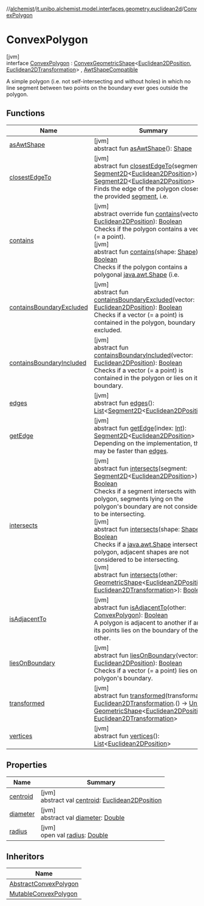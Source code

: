//[alchemist](../../../index.md)/[it.unibo.alchemist.model.interfaces.geometry.euclidean2d](../index.md)/[ConvexPolygon](index.md)

# ConvexPolygon

[jvm]\
interface [ConvexPolygon](index.md) : [ConvexGeometricShape](../../it.unibo.alchemist.model.interfaces.geometry/-convex-geometric-shape/index.md)<[Euclidean2DPosition](../../it.unibo.alchemist.model.implementations.positions/-euclidean2-d-position/index.md), [Euclidean2DTransformation](../-euclidean2-d-transformation/index.md)> , [AwtShapeCompatible](../../it.unibo.alchemist.model.implementations.geometry/-awt-shape-compatible/index.md)

A simple polygon (i.e. not self-intersecting and without holes) in which no line segment between two points on the boundary ever goes outside the polygon.

## Functions

| Name | Summary |
|---|---|
| [asAwtShape](../../it.unibo.alchemist.model.implementations.geometry/-awt-shape-compatible/as-awt-shape.md) | [jvm]<br>abstract fun [asAwtShape](../../it.unibo.alchemist.model.implementations.geometry/-awt-shape-compatible/as-awt-shape.md)(): [Shape](https://docs.oracle.com/javase/8/docs/api/java/awt/Shape.html) |
| [closestEdgeTo](closest-edge-to.md) | [jvm]<br>abstract fun [closestEdgeTo](closest-edge-to.md)(segment: [Segment2D](../-segment2-d/index.md)<[Euclidean2DPosition](../../it.unibo.alchemist.model.implementations.positions/-euclidean2-d-position/index.md)>): [Segment2D](../-segment2-d/index.md)<[Euclidean2DPosition](../../it.unibo.alchemist.model.implementations.positions/-euclidean2-d-position/index.md)><br>Finds the edge of the polygon closest to the provided [segment](closest-edge-to.md), i.e. |
| [contains](contains.md) | [jvm]<br>abstract override fun [contains](contains.md)(vector: [Euclidean2DPosition](../../it.unibo.alchemist.model.implementations.positions/-euclidean2-d-position/index.md)): [Boolean](https://kotlinlang.org/api/latest/jvm/stdlib/kotlin/-boolean/index.html)<br>Checks if the polygon contains a vector (= a point).<br>[jvm]<br>abstract fun [contains](contains.md)(shape: [Shape](https://docs.oracle.com/javase/8/docs/api/java/awt/Shape.html)): [Boolean](https://kotlinlang.org/api/latest/jvm/stdlib/kotlin/-boolean/index.html)<br>Checks if the polygon contains a polygonal [java.awt.Shape](https://docs.oracle.com/javase/8/docs/api/java/awt/Shape.html) (i.e. |
| [containsBoundaryExcluded](contains-boundary-excluded.md) | [jvm]<br>abstract fun [containsBoundaryExcluded](contains-boundary-excluded.md)(vector: [Euclidean2DPosition](../../it.unibo.alchemist.model.implementations.positions/-euclidean2-d-position/index.md)): [Boolean](https://kotlinlang.org/api/latest/jvm/stdlib/kotlin/-boolean/index.html)<br>Checks if a vector (= a point) is contained in the polygon, boundary excluded. |
| [containsBoundaryIncluded](contains-boundary-included.md) | [jvm]<br>abstract fun [containsBoundaryIncluded](contains-boundary-included.md)(vector: [Euclidean2DPosition](../../it.unibo.alchemist.model.implementations.positions/-euclidean2-d-position/index.md)): [Boolean](https://kotlinlang.org/api/latest/jvm/stdlib/kotlin/-boolean/index.html)<br>Checks if a vector (= a point) is contained in the polygon or lies on its boundary. |
| [edges](edges.md) | [jvm]<br>abstract fun [edges](edges.md)(): [List](https://kotlinlang.org/api/latest/jvm/stdlib/kotlin.collections/-list/index.html)<[Segment2D](../-segment2-d/index.md)<[Euclidean2DPosition](../../it.unibo.alchemist.model.implementations.positions/-euclidean2-d-position/index.md)>> |
| [getEdge](get-edge.md) | [jvm]<br>abstract fun [getEdge](get-edge.md)(index: [Int](https://kotlinlang.org/api/latest/jvm/stdlib/kotlin/-int/index.html)): [Segment2D](../-segment2-d/index.md)<[Euclidean2DPosition](../../it.unibo.alchemist.model.implementations.positions/-euclidean2-d-position/index.md)><br>Depending on the implementation, this may be faster than [edges](edges.md). |
| [intersects](intersects.md) | [jvm]<br>abstract fun [intersects](intersects.md)(segment: [Segment2D](../-segment2-d/index.md)<[Euclidean2DPosition](../../it.unibo.alchemist.model.implementations.positions/-euclidean2-d-position/index.md)>): [Boolean](https://kotlinlang.org/api/latest/jvm/stdlib/kotlin/-boolean/index.html)<br>Checks if a segment intersects with the polygon, segments lying on the polygon's boundary are not considered to be intersecting.<br>[jvm]<br>abstract fun [intersects](intersects.md)(shape: [Shape](https://docs.oracle.com/javase/8/docs/api/java/awt/Shape.html)): [Boolean](https://kotlinlang.org/api/latest/jvm/stdlib/kotlin/-boolean/index.html)<br>Checks if a [java.awt.Shape](https://docs.oracle.com/javase/8/docs/api/java/awt/Shape.html) intersects the polygon, adjacent shapes are not considered to be intersecting.<br>[jvm]<br>abstract fun [intersects](../../it.unibo.alchemist.model.interfaces.geometry.euclidean2d.navigator/-extendable-convex-polygon/index.md#1376856404%2FFunctions%2F-267951372)(other: [GeometricShape](../../it.unibo.alchemist.model.interfaces.geometry/-geometric-shape/index.md)<[Euclidean2DPosition](../../it.unibo.alchemist.model.implementations.positions/-euclidean2-d-position/index.md), [Euclidean2DTransformation](../-euclidean2-d-transformation/index.md)>): [Boolean](https://kotlinlang.org/api/latest/jvm/stdlib/kotlin/-boolean/index.html) |
| [isAdjacentTo](is-adjacent-to.md) | [jvm]<br>abstract fun [isAdjacentTo](is-adjacent-to.md)(other: [ConvexPolygon](index.md)): [Boolean](https://kotlinlang.org/api/latest/jvm/stdlib/kotlin/-boolean/index.html)<br>A polygon is adjacent to another if any of its points lies on the boundary of the other. |
| [liesOnBoundary](lies-on-boundary.md) | [jvm]<br>abstract fun [liesOnBoundary](lies-on-boundary.md)(vector: [Euclidean2DPosition](../../it.unibo.alchemist.model.implementations.positions/-euclidean2-d-position/index.md)): [Boolean](https://kotlinlang.org/api/latest/jvm/stdlib/kotlin/-boolean/index.html)<br>Checks if a vector (= a point) lies on the polygon's boundary. |
| [transformed](../../it.unibo.alchemist.model.interfaces.geometry.euclidean2d.navigator/-extendable-convex-polygon/index.md#-452661544%2FFunctions%2F-267951372) | [jvm]<br>abstract fun [transformed](../../it.unibo.alchemist.model.interfaces.geometry.euclidean2d.navigator/-extendable-convex-polygon/index.md#-452661544%2FFunctions%2F-267951372)(transformation: [Euclidean2DTransformation](../-euclidean2-d-transformation/index.md).() -> [Unit](https://kotlinlang.org/api/latest/jvm/stdlib/kotlin/-unit/index.html)): [GeometricShape](../../it.unibo.alchemist.model.interfaces.geometry/-geometric-shape/index.md)<[Euclidean2DPosition](../../it.unibo.alchemist.model.implementations.positions/-euclidean2-d-position/index.md), [Euclidean2DTransformation](../-euclidean2-d-transformation/index.md)> |
| [vertices](vertices.md) | [jvm]<br>abstract fun [vertices](vertices.md)(): [List](https://kotlinlang.org/api/latest/jvm/stdlib/kotlin.collections/-list/index.html)<[Euclidean2DPosition](../../it.unibo.alchemist.model.implementations.positions/-euclidean2-d-position/index.md)> |

## Properties

| Name | Summary |
|---|---|
| [centroid](index.md#25438885%2FProperties%2F-267951372) | [jvm]<br>abstract val [centroid](index.md#25438885%2FProperties%2F-267951372): [Euclidean2DPosition](../../it.unibo.alchemist.model.implementations.positions/-euclidean2-d-position/index.md) |
| [diameter](index.md#1530322040%2FProperties%2F-267951372) | [jvm]<br>abstract val [diameter](index.md#1530322040%2FProperties%2F-267951372): [Double](https://kotlinlang.org/api/latest/jvm/stdlib/kotlin/-double/index.html) |
| [radius](index.md#1695329811%2FProperties%2F-267951372) | [jvm]<br>open val [radius](index.md#1695329811%2FProperties%2F-267951372): [Double](https://kotlinlang.org/api/latest/jvm/stdlib/kotlin/-double/index.html) |

## Inheritors

| Name |
|---|
| [AbstractConvexPolygon](../../it.unibo.alchemist.model.implementations.geometry.euclidean2d/-abstract-convex-polygon/index.md) |
| [MutableConvexPolygon](../-mutable-convex-polygon/index.md) |

